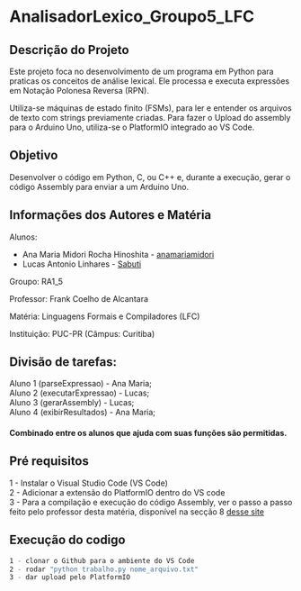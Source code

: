# AnalisadorLexico_Groupo5_LFC
## Descrição do Projeto
Este projeto foca no desenvolvimento de um programa em Python para praticas os conceitos de análise lexical. Ele processa e executa expressões em Notação Polonesa Reversa (RPN). 

Utiliza-se máquinas de estado finito (FSMs), para ler e entender os arquivos de texto com strings previamente criadas.
Para fazer o Upload do assembly para o Arduino Uno, utiliza-se o PlatformIO integrado ao VS Code. 

## Objetivo
Desenvolver o código em Python, C, ou C++ e, durante a execução, gerar o código Assembly para enviar a um Arduino Uno.

## Informações dos Autores e Matéria
Alunos:
- Ana Maria Midori Rocha Hinoshita - [anamariamidori](https://github.com/anamariamidori)
- Lucas Antonio Linhares - [Sabuti](https://github.com/Sabuti)

Groupo: RA1_5  

Professor: Frank Coelho de Alcantara

Matéria: Linguagens Formais e Compiladores (LFC)  

Instituição: PUC-PR (Câmpus: Curitiba)

## Divisão de tarefas:  
Aluno 1 (parseExpressao) -  Ana Maria;  
Aluno 2 (executarExpressao) - Lucas;  
Aluno 3 (gerarAssembly) - Lucas;  
Aluno 4 (exibirResultados) - Ana Maria;  

#### Combinado entre os alunos que ajuda com suas funções são permitidas.

## Pré requisitos
1 - Instalar o Visual Studio Code (VS Code)  
2 - Adicionar a extensão do PlatformIO dentro do VS code  
3 - Para a compilação e execução do código Assembly, ver o passo a passo feito pelo professor desta matéria, disponível na secção 8 [desse site](https://frankalcantara.com/lf/fase1.html)
## Execução do codigo

``` bash  
1 - clonar o Github para o ambiente do VS Code
2 - rodar "python trabalho.py nome_arquivo.txt"  
3 - dar upload pelo PlatformIO  
```